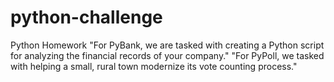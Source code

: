 # python-challenge
Python Homework
"For PyBank, we are tasked with creating a Python script for analyzing the financial records of your company."
"For PyPoll, we tasked with helping a small, rural town modernize its vote counting process."